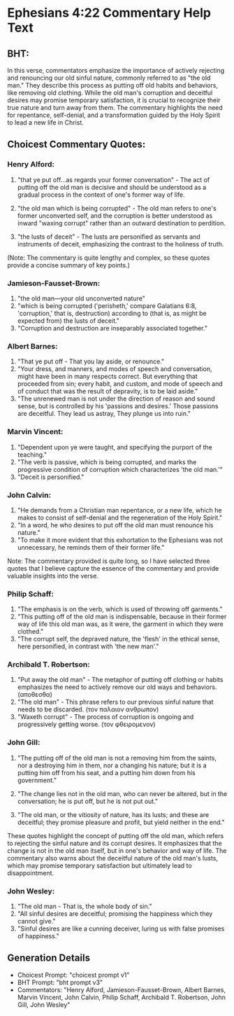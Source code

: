 # Ephesians 4:22 Commentary Help Text

## BHT:
In this verse, commentators emphasize the importance of actively rejecting and renouncing our old sinful nature, commonly referred to as "the old man." They describe this process as putting off old habits and behaviors, like removing old clothing. While the old man's corruption and deceitful desires may promise temporary satisfaction, it is crucial to recognize their true nature and turn away from them. The commentary highlights the need for repentance, self-denial, and a transformation guided by the Holy Spirit to lead a new life in Christ.

## Choicest Commentary Quotes:
### Henry Alford:
1. "that ye put off...as regards your former conversation" - The act of putting off the old man is decisive and should be understood as a gradual process in the context of one's former way of life.

2. "the old man which is being corrupted" - The old man refers to one's former unconverted self, and the corruption is better understood as inward "waxing corrupt" rather than an outward destination to perdition.

3. "the lusts of deceit" - The lusts are personified as servants and instruments of deceit, emphasizing the contrast to the holiness of truth.

(Note: The commentary is quite lengthy and complex, so these quotes provide a concise summary of key points.)

### Jamieson-Fausset-Brown:
1. "the old man—your old unconverted nature"
2. "which is being corrupted ('perisheth,' compare Galatians 6:8, 'corruption,' that is, destruction) according to (that is, as might be expected from) the lusts of deceit."
3. "Corruption and destruction are inseparably associated together."

### Albert Barnes:
1. "That ye put off - That you lay aside, or renounce."
2. "Your dress, and manners, and modes of speech and conversation, might have been in many respects correct. But everything that proceeded from sin; every habit, and custom, and mode of speech and of conduct that was the result of depravity, is to be laid aside."
3. "The unrenewed man is not under the direction of reason and sound sense, but is controlled by his 'passions and desires.' Those passions are deceitful. They lead us astray, They plunge us into ruin."

### Marvin Vincent:
1. "Dependent upon ye were taught, and specifying the purport of the teaching."
2. "The verb is passive, which is being corrupted, and marks the progressive condition of corruption which characterizes 'the old man.'"
3. "Deceit is personified."

### John Calvin:
1. "He demands from a Christian man repentance, or a new life, which he makes to consist of self-denial and the regeneration of the Holy Spirit."
2. "In a word, he who desires to put off the old man must renounce his nature."
3. "To make it more evident that this exhortation to the Ephesians was not unnecessary, he reminds them of their former life."

Note: The commentary provided is quite long, so I have selected three quotes that I believe capture the essence of the commentary and provide valuable insights into the verse.

### Philip Schaff:
1. "The emphasis is on the verb, which is used of throwing off garments."
2. "This putting off of the old man is indispensable, because in their former way of life this old man was, as it were, the garment in which they were clothed."
3. "The corrupt self, the depraved nature, the 'flesh' in the ethical sense, here personified, in contrast with 'the new man'."

### Archibald T. Robertson:
1. "Put away the old man" - The metaphor of putting off clothing or habits emphasizes the need to actively remove our old ways and behaviors. (αποθεσθα)
2. "The old man" - This phrase refers to our previous sinful nature that needs to be discarded. (τον παλαιον ανθρωπον)
3. "Waxeth corrupt" - The process of corruption is ongoing and progressively getting worse. (τον φθειρομενον)

### John Gill:
1. "The putting off of the old man is not a removing him from the saints, nor a destroying him in them, nor a changing his nature; but it is a putting him off from his seat, and a putting him down from his government." 

2. "The change lies not in the old man, who can never be altered, but in the conversation; he is put off, but he is not put out."

3. "The old man, or the vitiosity of nature, has its lusts; and these are deceitful; they promise pleasure and profit, but yield neither in the end."

These quotes highlight the concept of putting off the old man, which refers to rejecting the sinful nature and its corrupt desires. It emphasizes that the change is not in the old man itself, but in one's behavior and way of life. The commentary also warns about the deceitful nature of the old man's lusts, which may promise temporary satisfaction but ultimately lead to disappointment.

### John Wesley:
1. "The old man - That is, the whole body of sin."
2. "All sinful desires are deceitful; promising the happiness which they cannot give."
3. "Sinful desires are like a cunning deceiver, luring us with false promises of happiness."


## Generation Details
- Choicest Prompt: "choicest prompt v1"
- BHT Prompt: "bht prompt v3"
- Commentators: "Henry Alford, Jamieson-Fausset-Brown, Albert Barnes, Marvin Vincent, John Calvin, Philip Schaff, Archibald T. Robertson, John Gill, John Wesley"
